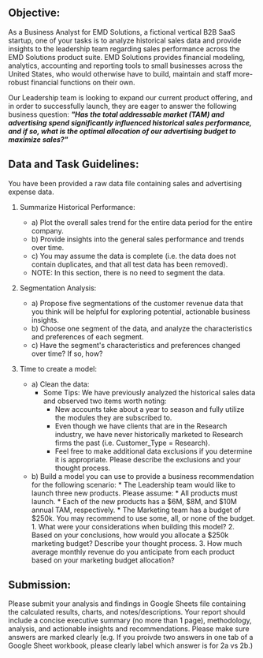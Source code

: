 ## Objective:

As a Business Analyst for EMD Solutions, a fictional vertical B2B SaaS startup, one of your tasks is to analyze historical sales data and provide insights to the leadership team regarding sales performance across the EMD Solutions product suite. EMD Solutions provides financial modeling, analytics, accounting and reporting tools to small businesses across the United States, who would otherwise have to build, maintain and staff more-robust financial functions on their own.

Our Leadership team is looking to expand our current product offering, and in order to successfully launch, they are eager to answer the following business question: ***"Has the total addressable market (TAM) and advertising spend significantly influenced historical sales performance, and if so, what is the optimal allocation of our advertising budget to maximize sales?"***

## Data and Task Guidelines:

You have been provided a raw data file containing sales and advertising expense data. 

1. Summarize Historical Performance:
   
   - a) Plot the overall sales trend for the entire data period for the entire company.
   - b) Provide insights into the general sales performance and trends over time.
   - c) You may assume the data is complete (i.e. the data does not contain duplicates, and that all test data has been removed).
   - NOTE: In this section, there is no need to segment the data.


2. Segmentation Analysis:
   
      - a) Propose five segmentations of the customer revenue data that you think will be helpful for exploring potential, actionable business insights.
      - b) Choose one segment of the data, and analyze the characteristics and preferences of each segment.
      - c) Have the segment's characteristics and preferences changed over time? If so, how?
    

3. Time to create a model:
   
    - a) Clean the data:
       * Some Tips: We have previously analyzed the historical sales data and observed two items worth noting:
           * New accounts take about a year to season and fully utilize the modules they are subscribed to.
           * Even though we have clients that are in the Research industry, we have never historically marketed to Research firms the past (i.e. Customer_Type = Research).
           * Feel free to make additional data exclusions if you determine it is appropriate. Please describe the exclusions and your thought process.
    - b) Build a model you can use to provide a business recommendation for the following scenario:
             * The Leadership team would like to launch three new products. Please assume:
               * All products must launch.
               * Each of the new products has a $6M, $8M, and $10M annual TAM, respectively.
               * The Marketing team has a budget of $250k. You may recommend to use some, all, or none of the budget.
          1. What were your considerations when building this model?
          2. Based on your conclusions, how would you allocate a $250k marketing budget? Describe your thought process.
          3. How much average monthly revenue do you anticipate from each product based on your marketing budget allocation?
         

## Submission:

Please submit your analysis and findings in Google Sheets file containing the calculated results, charts, and notes/descriptions. Your report should include a concise executive summary (no more than 1 page), methodology, analysis, and actionable insights and recommendations. Please make sure answers are marked clearly (e.g. If you proivde two answers in one tab of a Google Sheet workbook, please clearly label which answer is for 2a vs 2b.)

